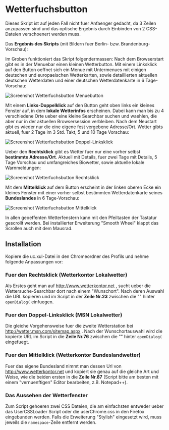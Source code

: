 # Wetterfuchsbutton
Dieses Skript ist auf jeden Fall nicht fuer Anfaenger gedacht, da 3 Zeilen anzupassen sind und das optische Ergebnis durch 
Einbinden von 2 CSS-Dateien verschoenert werden muss.

Das **Ergebnis des Skripts** (mit Bildern fuer Berlin- bzw. Brandenburg-Vorschau):

Im Groben funktioniert das Skript folgendermassen: Nach dem Browserstart gibt es in der Menuebar einen kleinen Wetterbutton. 
Mit einem Linksklick auf den Button oeffnet sich ein Menue mit Untermenues mit einigen deutschen und europaeischen Wetterkarten, 
sowie detaillierten aktuellen deutschen Wetterdaten und einer deutschen Wetterdatenkarte in 6 Tage-Vorschau:

![Screenshot Wetterfuchsbutton Menuebutton](https://github.com/ardiman/userChrome.js/raw/master/wetterfuchsbutton/scr_wfb_menubutton.png)

Mit einem **Links-Doppelklick** auf den Button geht oben links ein kleines Fenster auf, in dem **lokale Wetterinfos** erscheinen. 
Dabei kann man bis zu 4 verschiedene Orte ueber eine kleine Searchbar suchen und waehlen, die aber nur in der aktuellen 
Browsersession verbleiben. Nach dem Neustart gibt es wieder nur die eine eigene fest vergebene Adresse/Ort. Wetter gibts aktuell, 
fuer 2 Tage im 3 Std. Takt, 5 und 10 Tage Vorschau:

![Screenshot Wetterfuchsbutton Doppel-Linksklick](https://github.com/ardiman/userChrome.js/raw/master/wetterfuchsbutton/scr_wfb_linksdoppelklick.png)

Ueber den **Rechtsklick** gibt es Wetter fuer nur eine vorher selbst **bestimmte Adresse/Ort**. Aktuell mit Details, fuer zwei Tage mit 
Details, 5 Tage Vorschau und umfangreiches Biowetter, sowie aktuelle lokale Warnmeldungen:

![Screenshot Wetterfuchsbutton Rechtsklick](https://github.com/ardiman/userChrome.js/raw/master/wetterfuchsbutton/scr_wfb_rechtsklick.png)

Mit dem **Mittelklick** auf dem Button erscheint in der linken oberen Ecke ein kleines Fenster mit einer vorher selbst bestimmten 
Wetterdatenkarte seines **Bundeslandes** in 6 Tage-Vorschau:

![Screenshot Wetterfuchsbutton Mittelklick](https://github.com/ardiman/userChrome.js/raw/master/wetterfuchsbutton/scr_wfb_mittelklick.png)

In allen geoeffenten Wetterfenstern kann mit den Pfeiltasten der Tastatur gescrollt werden. Bei installierter Erweiterung 
"Smooth Wheel" klappt das Scrollen auch mit dem Mausrad.

## Installation
Kopiere die uc.xul-Datei in den Chromeordner des Profils und nehme folgende Anpassungen vor:

### Fuer den Rechtsklick (Wetterkontor Lokalwetter)
Als Erstes geht man auf http://www.wetterkontor.net , sucht ueber die Wettersuche-Searchbar dort nach einem "Wunschort". 
Nach deren Auswahl die URL kopieren und im Script in der **Zeile Nr.23** zwischen die "" hinter `openDialog(` einfuegen.

### Fuer den Doppel-Linksklick (MSN Lokalwetter)
Die gleiche Vorgehensweise fuer die zweite Wetterstation bei http://wetter.msn.com/sitemap.aspx . Nach der Wunschortauswahl 
wird die kopierte URL im Script in die **Zeile Nr.76** zwischen die "" hinter `openDialog(` eingefuegt. 

### Fuer den Mittelklick (Wetterkontor Bundeslandwetter)
Fuer das eigene Bundesland nimmt man dessen Url von http://www.wetterkontor.net und kopiert sie genau auf die gleiche Art und 
Weise, wie die beiden ersten in die **Zeile Nr.87** (Script bitte am besten mit einem "vernuenftigen" Editor bearbeiten, z.B. 
Notepad++).

### Das Aussehen der Wetterfenster
Zum Script gehoeren zwei CSS Dateien, die am einfachsten entweder ueber das UserCSSLoader Script oder die userChrome.css in den 
Firefox eingebunden werden. Falls die Erweiterung "Stylish" eingesetzt wird, muss jeweils die `namespace`-Zeile entfernt werden.